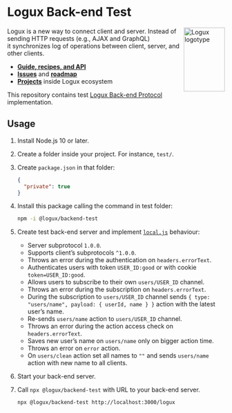 # Logux Back-end Test

<img align="right" width="95" height="148" title="Logux logotype"
     src="https://logux.org/branding/logotype.svg">

Logux is a new way to connect client and server. Instead of sending
HTTP requests (e.g., AJAX and GraphQL) it synchronizes log of operations
between client, server, and other clients.

* **[Guide, recipes, and API](https://logux.org/)**
* **[Issues](https://github.com/logux/logux/issues)**
  and **[roadmap](https://github.com/orgs/logux/projects/1)**
* **[Projects](https://logux.org/guide/architecture/parts/)**
  inside Logux ecosystem

This repository contains test [Logux Back-end Protocol] implementation.

[Logux Back-end Protocol]: https://logux.org/protocols/backend/spec/


## Usage

1. Install Node.js 10 or later.
2. Create a folder inside your project. For instance, `test/`.
3. Create `package.json` in that folder:

   ```json
   {
     "private": true
   }
   ```
4. Install this package calling the command in test folder:

   ```sh
   npm -i @logux/backend-test
   ```
5. Create test back-end server and implement [`local.js`](./local.js) behaviour:
   * Server subprotocol `1.0.0`.
   * Supports client’s subprotocols `^1.0.0`.
   * Throws an error during the authentication on `headers.errorText`.
   * Authenticates users with token `USER_ID:good`
     or with cookie `token=USER_ID:good`.
   * Allows users to subscribe to their own `users/USER_ID` channel.
   * Throws an error during the subscription on `headers.errorText`.
   * During the subscription to `users/USER_ID` channel sends
     `{ type: "users/name", payload: { userId, name } }` action with the latest
     user’s name.
   * Re-sends `users/name` action to `users/USER_ID` channel.
   * Throws an error during the action access check on `headers.errorText`.
   * Saves new user’s name on `users/name` only on bigger action time.
   * Throws an error on `error` action.
   * On `users/clean` action set all names to `""` and sends `users/name` action
     with new name to all clients.
6. Start your back-end server.
7. Call `npx @logux/backend-test` with URL to your back-end server.

   ```sh
   npx @logux/backend-test http://localhost:3000/logux
   ```
